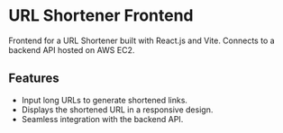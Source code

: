  # URL Shortener Frontend

Frontend for a URL Shortener built with React.js and Vite. Connects to a backend API hosted on AWS EC2.

## Features
- Input long URLs to generate shortened links.
- Displays the shortened URL in a responsive design.
- Seamless integration with the backend API.
